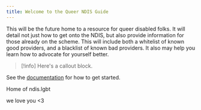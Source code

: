 ```yaml
---
title: Welcome to the Queer NDIS Guide
---
```

This will be the future home to a resource for queer disabled folks. It will detail not just how to get onto the NDIS, but also provide information for those already on the scheme. This will include both a whitelist of known good providers, and a blacklist of known bad providers. It also may help you learn how to advocate for yourself better.

> [!info] 
> Here's a callout block.

See the [documentation](https://quartz.jzhao.xyz) for how to get started.


Home of ndis.lgbt

we love you <3